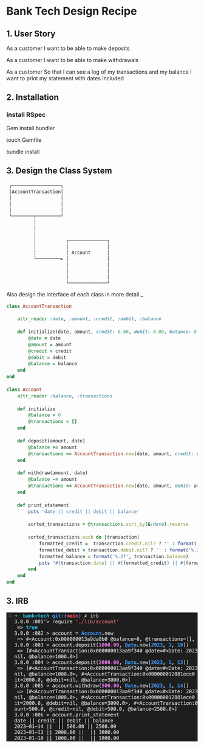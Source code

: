 # Bank Tech Design Recipe

## 1. User Story 

As a customer
I want to be able to make deposits

As a customer 
I want to be able to make withdrawals

As a customer 
So that I can see a log of my transactions and my balance I want to print my statement with dates included

## 2. Installation

### Install RSpec 

Gem install bundler 

touch Gemfile

bundle install

## 3. Design the Class System



     ┌──────────────────┐
     │AccountTransaction│
     │                  │
     │                  │
     │                  │
     └────────┬─────────┘
              │
              │
              │
              │           ┌──────────────┐
              │           │              │
              │           │ Account      │
              └─────────► │              │
                          │              │
                          │              │
                          │              │
                          └──────────────┘



Also design the interface of each class in more detail._

```ruby
class AccountTransaction

    attr_reader :date, :amount, :credit, :debit, :balance

    def initialize(date, amount, credit: 0.00, debit: 0.00, balance: 0.00)
        @date = date
        @amount = amount
        @credit = credit
        @debit = debit
        @balance = balance
    end
end

class Account
    attr_reader :balance, :transactions

    def initialize
        @balance = 0
        @transactions = []
    end 

    def deposit(amount, date)
        @balance += amount
        @transactions << AccountTransaction.new(date, amount, credit: amount, balance: @balance)
    end

    def withdraw(amount, date)
        @balance -= amount
        @transactions << AccountTransaction.new(date, amount, debit: amount, balance: @balance)
    end 

    def print_statement
        puts 'date || credit || debit || balance'

        sorted_transactions = @transactions.sort_by(&:date).reverse

        sorted_transactions.each do |transaction|
            formatted_credit =  transaction.credit.nil? ? '' : format('%.2f', transaction.credit)
            formatted_debit = transaction.debit.nil? ? '' : format('%.2f', transaction.debit)
            formatted_balance = format('%.2f', transaction.balance)
            puts "#{transaction.date} || #{formatted_credit} || #{formatted_debit} || #{formatted_balance}"        
        end
    end
end
```

## 3. IRB 
![Alt text](image-2.png)